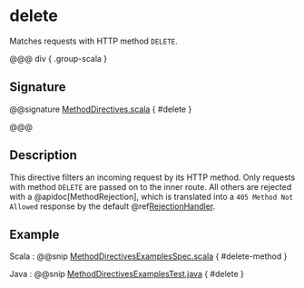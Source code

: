 # delete

Matches requests with HTTP method `DELETE`.

@@@ div { .group-scala }

## Signature

@@signature [MethodDirectives.scala](/http/src/main/scala/org/apache/pekko/http/scaladsl/server/directives/MethodDirectives.scala) { #delete }

@@@

## Description

This directive filters an incoming request by its HTTP method. Only requests with
method `DELETE` are passed on to the inner route. All others are rejected with a
@apidoc[MethodRejection], which is translated into a `405 Method Not Allowed` response
by the default @ref[RejectionHandler](../../rejections.md#the-rejectionhandler).

## Example

Scala
:  @@snip [MethodDirectivesExamplesSpec.scala](/docs/src/test/scala/docs/http/scaladsl/server/directives/MethodDirectivesExamplesSpec.scala) { #delete-method }

Java
:  @@snip [MethodDirectivesExamplesTest.java](/docs/src/test/java/docs/http/javadsl/server/directives/MethodDirectivesExamplesTest.java) { #delete }
